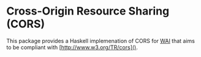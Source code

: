 Cross-Origin Resource Sharing (CORS)
====================================

This package provides a Haskell implemenation of CORS for
[WAI](http://hackage.haskell.org/package/wai)
that aims to be compliant with [http://www.w3.org/TR/cors]().

